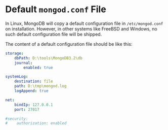 # Default `mongod.conf` File

In Linux, MongoDB will copy a default configuration file in `/etc/mongod.conf` on installation. However, in other systems like FreeBSD and Windows, no such default configuration file will be shipped.

The content of a default configuration file should be like this:

```yaml
storage:
    dbPath: D:\tools\MongoDB3.2\db
    journal:
        enabled: true

systemLog:
    destination: file
    path: D:\tmp\mongod.log
    logAppend: true

net:
    bindIp: 127.0.0.1
    port: 27017

#security:
#    authorization: enabled
```
